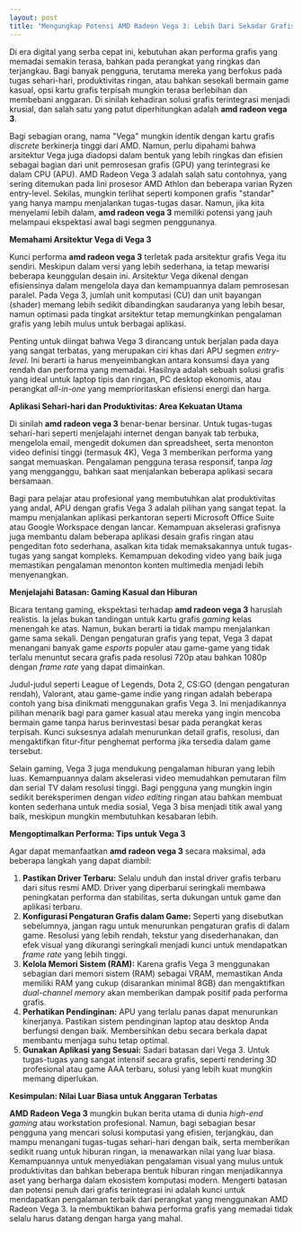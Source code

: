 ```yaml
---
layout: post
title: "Mengungkap Potensi AMD Radeon Vega 3: Lebih Dari Sekadar Grafis Terintegrasi"
---
```


Di era digital yang serba cepat ini, kebutuhan akan performa grafis yang memadai semakin terasa, bahkan pada perangkat yang ringkas dan terjangkau. Bagi banyak pengguna, terutama mereka yang berfokus pada tugas sehari-hari, produktivitas ringan, atau bahkan sesekali bermain game kasual, opsi kartu grafis terpisah mungkin terasa berlebihan dan membebani anggaran. Di sinilah kehadiran solusi grafis terintegrasi menjadi krusial, dan salah satu yang patut diperhitungkan adalah **amd radeon vega 3**.

Bagi sebagian orang, nama "Vega" mungkin identik dengan kartu grafis *discrete* berkinerja tinggi dari AMD. Namun, perlu dipahami bahwa arsitektur Vega juga diadopsi dalam bentuk yang lebih ringkas dan efisien sebagai bagian dari unit pemrosesan grafis (GPU) yang terintegrasi ke dalam CPU (APU). AMD Radeon Vega 3 adalah salah satu contohnya, yang sering ditemukan pada lini prosesor AMD Athlon dan beberapa varian Ryzen entry-level. Sekilas, mungkin terlihat seperti komponen grafis "standar" yang hanya mampu menjalankan tugas-tugas dasar. Namun, jika kita menyelami lebih dalam, **amd radeon vega 3** memiliki potensi yang jauh melampaui ekspektasi awal bagi segmen penggunanya.

**Memahami Arsitektur Vega di Vega 3**

Kunci performa **amd radeon vega 3** terletak pada arsitektur grafis Vega itu sendiri. Meskipun dalam versi yang lebih sederhana, ia tetap mewarisi beberapa keunggulan desain ini. Arsitektur Vega dikenal dengan efisiensinya dalam mengelola daya dan kemampuannya dalam pemrosesan paralel. Pada Vega 3, jumlah unit komputasi (CU) dan unit bayangan (shader) memang lebih sedikit dibandingkan saudaranya yang lebih besar, namun optimasi pada tingkat arsitektur tetap memungkinkan pengalaman grafis yang lebih mulus untuk berbagai aplikasi.

Penting untuk diingat bahwa Vega 3 dirancang untuk berjalan pada daya yang sangat terbatas, yang merupakan ciri khas dari APU segmen *entry-level*. Ini berarti ia harus menyeimbangkan antara konsumsi daya yang rendah dan performa yang memadai. Hasilnya adalah sebuah solusi grafis yang ideal untuk laptop tipis dan ringan, PC desktop ekonomis, atau perangkat *all-in-one* yang memprioritaskan efisiensi energi dan harga.

**Aplikasi Sehari-hari dan Produktivitas: Area Kekuatan Utama**

Di sinilah **amd radeon vega 3** benar-benar bersinar. Untuk tugas-tugas sehari-hari seperti menjelajahi internet dengan banyak tab terbuka, mengelola email, mengedit dokumen dan spreadsheet, serta menonton video definisi tinggi (termasuk 4K), Vega 3 memberikan performa yang sangat memuaskan. Pengalaman pengguna terasa responsif, tanpa *lag* yang mengganggu, bahkan saat menjalankan beberapa aplikasi secara bersamaan.

Bagi para pelajar atau profesional yang membutuhkan alat produktivitas yang andal, APU dengan grafis Vega 3 adalah pilihan yang sangat tepat. Ia mampu menjalankan aplikasi perkantoran seperti Microsoft Office Suite atau Google Workspace dengan lancar. Kemampuan akselerasi grafisnya juga membantu dalam beberapa aplikasi desain grafis ringan atau pengeditan foto sederhana, asalkan kita tidak memaksakannya untuk tugas-tugas yang sangat kompleks. Kemampuan dekoding video yang baik juga memastikan pengalaman menonton konten multimedia menjadi lebih menyenangkan.

**Menjelajahi Batasan: Gaming Kasual dan Hiburan**

Bicara tentang gaming, ekspektasi terhadap **amd radeon vega 3** haruslah realistis. Ia jelas bukan tandingan untuk kartu grafis *gaming* kelas menengah ke atas. Namun, bukan berarti ia tidak mampu menjalankan game sama sekali. Dengan pengaturan grafis yang tepat, Vega 3 dapat menangani banyak game *esports* populer atau game-game yang tidak terlalu menuntut secara grafis pada resolusi 720p atau bahkan 1080p dengan *frame rate* yang dapat dimainkan.

Judul-judul seperti League of Legends, Dota 2, CS:GO (dengan pengaturan rendah), Valorant, atau game-game indie yang ringan adalah beberapa contoh yang bisa dinikmati menggunakan grafis Vega 3. Ini menjadikannya pilihan menarik bagi para gamer kasual atau mereka yang ingin mencoba bermain game tanpa harus berinvestasi besar pada perangkat keras terpisah. Kunci suksesnya adalah menurunkan detail grafis, resolusi, dan mengaktifkan fitur-fitur penghemat performa jika tersedia dalam game tersebut.

Selain gaming, Vega 3 juga mendukung pengalaman hiburan yang lebih luas. Kemampuannya dalam akselerasi video memudahkan pemutaran film dan serial TV dalam resolusi tinggi. Bagi pengguna yang mungkin ingin sedikit bereksperimen dengan *video editing* ringan atau bahkan membuat konten sederhana untuk media sosial, Vega 3 bisa menjadi titik awal yang baik, meskipun mungkin membutuhkan kesabaran lebih.

**Mengoptimalkan Performa: Tips untuk Vega 3**

Agar dapat memanfaatkan **amd radeon vega 3** secara maksimal, ada beberapa langkah yang dapat diambil:

1.  **Pastikan Driver Terbaru:** Selalu unduh dan instal driver grafis terbaru dari situs resmi AMD. Driver yang diperbarui seringkali membawa peningkatan performa dan stabilitas, serta dukungan untuk game dan aplikasi terbaru.
2.  **Konfigurasi Pengaturan Grafis dalam Game:** Seperti yang disebutkan sebelumnya, jangan ragu untuk menurunkan pengaturan grafis di dalam game. Resolusi yang lebih rendah, tekstur yang disederhanakan, dan efek visual yang dikurangi seringkali menjadi kunci untuk mendapatkan *frame rate* yang lebih tinggi.
3.  **Kelola Memori Sistem (RAM):** Karena grafis Vega 3 menggunakan sebagian dari memori sistem (RAM) sebagai VRAM, memastikan Anda memiliki RAM yang cukup (disarankan minimal 8GB) dan mengaktifkan *dual-channel memory* akan memberikan dampak positif pada performa grafis.
4.  **Perhatikan Pendinginan:** APU yang terlalu panas dapat menurunkan kinerjanya. Pastikan sistem pendinginan laptop atau desktop Anda berfungsi dengan baik. Membersihkan debu secara berkala dapat membantu menjaga suhu tetap optimal.
5.  **Gunakan Aplikasi yang Sesuai:** Sadari batasan dari Vega 3. Untuk tugas-tugas yang sangat intensif secara grafis, seperti rendering 3D profesional atau game AAA terbaru, solusi yang lebih kuat mungkin memang diperlukan.

**Kesimpulan: Nilai Luar Biasa untuk Anggaran Terbatas**

**AMD Radeon Vega 3** mungkin bukan berita utama di dunia *high-end gaming* atau workstation profesional. Namun, bagi sebagian besar pengguna yang mencari solusi komputasi yang efisien, terjangkau, dan mampu menangani tugas-tugas sehari-hari dengan baik, serta memberikan sedikit ruang untuk hiburan ringan, ia menawarkan nilai yang luar biasa. Kemampuannya untuk menyediakan pengalaman visual yang mulus untuk produktivitas dan bahkan beberapa bentuk hiburan ringan menjadikannya aset yang berharga dalam ekosistem komputasi modern. Mengerti batasan dan potensi penuh dari grafis terintegrasi ini adalah kunci untuk mendapatkan pengalaman terbaik dari perangkat yang menggunakan AMD Radeon Vega 3. Ia membuktikan bahwa performa grafis yang memadai tidak selalu harus datang dengan harga yang mahal.
